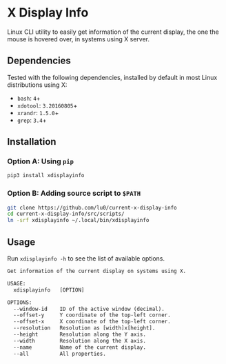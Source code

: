 # X Display Info

Linux CLI utility to easily get information of the current display, the one the
mouse is hovered over, in systems using X server.

## Dependencies

Tested with the following dependencies, installed by default in most Linux
distributions using X:

- `bash`: `4`+
- `xdotool`: `3.20160805`+
- `xrandr`: `1.5.0`+
- `grep`: `3.4`+

## Installation

### Option A: Using `pip`

```sh
pip3 install xdisplayinfo
```

### Option B: Adding source script to `$PATH`

```sh
git clone https://github.com/lu0/current-x-display-info
cd current-x-display-info/src/scripts/
ln -srf xdisplayinfo ~/.local/bin/xdisplayinfo
```


## Usage

Run `xdisplayinfo -h` to see the list of available options.

```txt
Get information of the current display on systems using X.

USAGE:
  xdisplayinfo   [OPTION]

OPTIONS:
  --window-id    ID of the active window (decimal).
  --offset-y     Y coordinate of the top-left corner.
  --offset-x     X coordinate of the top-left corner.
  --resolution   Resolution as [width]x[height].
  --height       Resolution along the Y axis.
  --width        Resolution along the X axis.
  --name         Name of the current display.
  --all          All properties.
```
